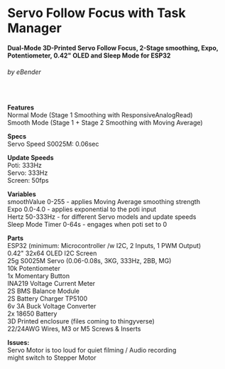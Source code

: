 # **Servo Follow Focus with Task Manager**
**Dual-Mode 3D-Printed Servo Follow Focus, 2-Stage smoothing, Expo, Potentiometer, 0.42" OLED and Sleep Mode for ESP32**
###### by eBender
 <br/>
 
**Features**  <br/>
Normal Mode (Stage 1 Smoothing with ResponsiveAnalogRead) <br/>
Smooth Mode (Stage 1 + Stage 2 Smoothing with Moving Average)  <br/>
    
**Specs** <br/> 
Servo Speed S0025M: 0.06sec     <br/>

**Update Speeds**    <br/>
Poti: 333Hz      <br/>
Servo: 333Hz      <br/>
Screen: 50fps     <br/>

**Variables**  <br/>
smoothValue       0-255 -    applies Moving Average smoothing strength <br/>
Expo              0.0-4.0 -  applies exponential to the poti input <br/>
Hertz             50-333Hz - for different Servo models and update speeds <br/>
Sleep Mode Timer  0-64s - engages when poti set to 0 <br/>


**Parts** <br/>
ESP32 (minimum: Microcontroller /w I2C, 2 Inputs, 1 PWM Output)  <br/>
0.42" 32x64 OLED I2C Screen  <br/>
25g S0025M Servo (0.06-0.08s, 3KG, 333Hz, 2BB, MG)  <br/>
10k Potentiometer  <br/>
1x Momentary Button  <br/>
INA219 Voltage Current Meter  <br/>
2S BMS Balance Module  <br/>
2S Battery Charger TP5100  <br/>
6v 3A Buck Voltage Converter  <br/>
2x 18650 Battery  <br/>
3D Printed enclosure (files coming to thingyverse)  <br/>
22/24AWG Wires, M3 or M5 Screws & Inserts  <br/>

**Issues:** <br/>
Servo Motor is too loud for quiet filming / Audio recording  <br/>
might switch to Stepper Motor
